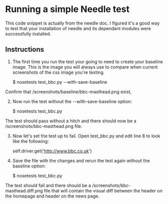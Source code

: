 Running a simple Needle test
============================
This code snippet is actually from the needle doc. I figured it's a good way to test that your installation of
needle and its dependant modules were successfully installed.

Instructions
------------
1) The first time you run the test your going to need to create your baseline image. This is the image you will always use to compare when current screenshots of the css image you're testing.

    $ nosetests test_bbc.py --with-save-baseline

Confirm that /screenshots/baseline/bbc-masthead.png exist,

2) Now run the test without the --with-save-baseline option:

    $ nosetests test_bbc.py

The test should pass without a hitch and there should now be a /screenshots/bbc-masthead.png file.

3) Now let's set the test up to fail. Open test_bbc.py and edit line 8 to look like the following:

    self.driver.get('http://www.bbc.co.uk')

4) Save the file with the changes and rerun the test again without the baseline option:

    $ nosetests test_bbc.py

The test should fail and there should be a /screenshots/bbc-masthead.diff.png file that will contain the visual diff between the header on the homepage and header on the news page.
